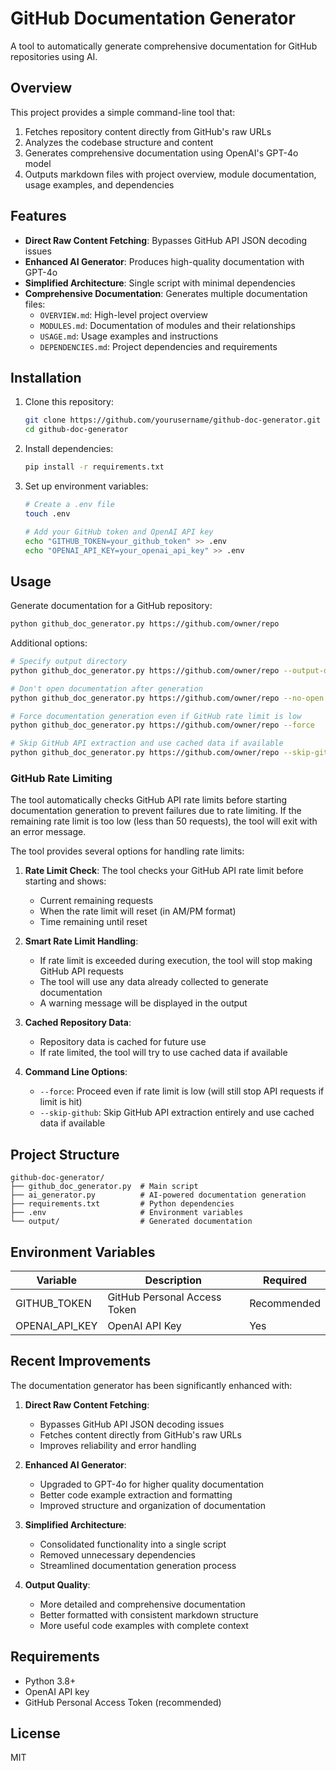 # GitHub Documentation Generator

A tool to automatically generate comprehensive documentation for GitHub repositories using AI.

## Overview

This project provides a simple command-line tool that:

1. Fetches repository content directly from GitHub's raw URLs
2. Analyzes the codebase structure and content
3. Generates comprehensive documentation using OpenAI's GPT-4o model
4. Outputs markdown files with project overview, module documentation, usage examples, and dependencies

## Features

- **Direct Raw Content Fetching**: Bypasses GitHub API JSON decoding issues
- **Enhanced AI Generator**: Produces high-quality documentation with GPT-4o
- **Simplified Architecture**: Single script with minimal dependencies
- **Comprehensive Documentation**: Generates multiple documentation files:
  - `OVERVIEW.md`: High-level project overview
  - `MODULES.md`: Documentation of modules and their relationships
  - `USAGE.md`: Usage examples and instructions
  - `DEPENDENCIES.md`: Project dependencies and requirements

## Installation

1. Clone this repository:
   ```bash
   git clone https://github.com/yourusername/github-doc-generator.git
   cd github-doc-generator
   ```

2. Install dependencies:
   ```bash
   pip install -r requirements.txt
   ```

3. Set up environment variables:
   ```bash
   # Create a .env file
   touch .env
   
   # Add your GitHub token and OpenAI API key
   echo "GITHUB_TOKEN=your_github_token" >> .env
   echo "OPENAI_API_KEY=your_openai_api_key" >> .env
   ```

## Usage

Generate documentation for a GitHub repository:

```bash
python github_doc_generator.py https://github.com/owner/repo
```

Additional options:

```bash
# Specify output directory
python github_doc_generator.py https://github.com/owner/repo --output-dir docs

# Don't open documentation after generation
python github_doc_generator.py https://github.com/owner/repo --no-open

# Force documentation generation even if GitHub rate limit is low
python github_doc_generator.py https://github.com/owner/repo --force

# Skip GitHub API extraction and use cached data if available
python github_doc_generator.py https://github.com/owner/repo --skip-github
```

### GitHub Rate Limiting

The tool automatically checks GitHub API rate limits before starting documentation generation to prevent failures due to rate limiting. If the remaining rate limit is too low (less than 50 requests), the tool will exit with an error message.

The tool provides several options for handling rate limits:

1. **Rate Limit Check**: The tool checks your GitHub API rate limit before starting and shows:
   - Current remaining requests
   - When the rate limit will reset (in AM/PM format)
   - Time remaining until reset

2. **Smart Rate Limit Handling**:
   - If rate limit is exceeded during execution, the tool will stop making GitHub API requests
   - The tool will use any data already collected to generate documentation
   - A warning message will be displayed in the output

3. **Cached Repository Data**:
   - Repository data is cached for future use
   - If rate limited, the tool will try to use cached data if available

4. **Command Line Options**:
   - `--force`: Proceed even if rate limit is low (will still stop API requests if limit is hit)
   - `--skip-github`: Skip GitHub API extraction entirely and use cached data if available

## Project Structure

```
github-doc-generator/
├── github_doc_generator.py  # Main script
├── ai_generator.py          # AI-powered documentation generation
├── requirements.txt         # Python dependencies
├── .env                     # Environment variables
└── output/                  # Generated documentation
```

## Environment Variables

| Variable | Description | Required |
|----------|-------------|----------|
| GITHUB_TOKEN | GitHub Personal Access Token | Recommended |
| OPENAI_API_KEY | OpenAI API Key | Yes |

## Recent Improvements

The documentation generator has been significantly enhanced with:

1. **Direct Raw Content Fetching**:
   - Bypasses GitHub API JSON decoding issues
   - Fetches content directly from GitHub's raw URLs
   - Improves reliability and error handling

2. **Enhanced AI Generator**:
   - Upgraded to GPT-4o for higher quality documentation
   - Better code example extraction and formatting
   - Improved structure and organization of documentation

3. **Simplified Architecture**:
   - Consolidated functionality into a single script
   - Removed unnecessary dependencies
   - Streamlined documentation generation process

4. **Output Quality**:
   - More detailed and comprehensive documentation
   - Better formatted with consistent markdown structure
   - More useful code examples with complete context

## Requirements

- Python 3.8+
- OpenAI API key
- GitHub Personal Access Token (recommended)

## License

MIT
